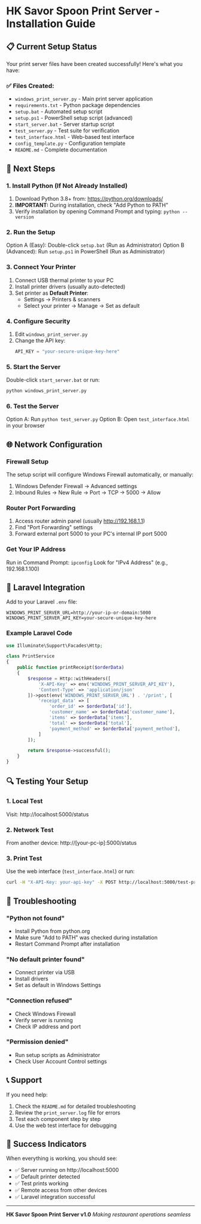 # HK Savor Spoon Print Server - Installation Guide

## 📋 Current Setup Status

Your print server files have been created successfully! Here's what you have:

### ✅ Files Created:
- `windows_print_server.py` - Main print server application
- `requirements.txt` - Python package dependencies  
- `setup.bat` - Automated setup script
- `setup.ps1` - PowerShell setup script (advanced)
- `start_server.bat` - Server startup script
- `test_server.py` - Test suite for verification
- `test_interface.html` - Web-based test interface
- `config_template.py` - Configuration template
- `README.md` - Complete documentation

## 🚀 Next Steps

### 1. Install Python (If Not Already Installed)
1. Download Python 3.8+ from: https://python.org/downloads/
2. **IMPORTANT:** During installation, check "Add Python to PATH"
3. Verify installation by opening Command Prompt and typing: `python --version`

### 2. Run the Setup
Option A (Easy): Double-click `setup.bat` (Run as Administrator)
Option B (Advanced): Run `setup.ps1` in PowerShell (Run as Administrator)

### 3. Connect Your Printer
1. Connect USB thermal printer to your PC
2. Install printer drivers (usually auto-detected)
3. Set printer as **Default Printer**:
   - Settings → Printers & scanners
   - Select your printer → Manage → Set as default

### 4. Configure Security
1. Edit `windows_print_server.py`
2. Change the API key: 
   ```python
   API_KEY = "your-secure-unique-key-here"
   ```

### 5. Start the Server
Double-click `start_server.bat` or run:
```cmd
python windows_print_server.py
```

### 6. Test the Server
Option A: Run `python test_server.py`
Option B: Open `test_interface.html` in your browser

## 🌐 Network Configuration

### Firewall Setup
The setup script will configure Windows Firewall automatically, or manually:
1. Windows Defender Firewall → Advanced settings
2. Inbound Rules → New Rule → Port → TCP → 5000 → Allow

### Router Port Forwarding
1. Access router admin panel (usually http://192.168.1.1)
2. Find "Port Forwarding" settings
3. Forward external port 5000 to your PC's internal IP port 5000

### Get Your IP Address
Run in Command Prompt: `ipconfig`
Look for "IPv4 Address" (e.g., 192.168.1.100)

## 🔧 Laravel Integration

Add to your Laravel `.env` file:
```env
WINDOWS_PRINT_SERVER_URL=http://your-ip-or-domain:5000
WINDOWS_PRINT_SERVER_API_KEY=your-secure-unique-key-here
```

### Example Laravel Code
```php
use Illuminate\Support\Facades\Http;

class PrintService 
{
    public function printReceipt($orderData) 
    {
        $response = Http::withHeaders([
            'X-API-Key' => env('WINDOWS_PRINT_SERVER_API_KEY'),
            'Content-Type' => 'application/json'
        ])->post(env('WINDOWS_PRINT_SERVER_URL') . '/print', [
            'receipt_data' => [
                'order_id' => $orderData['id'],
                'customer_name' => $orderData['customer_name'],
                'items' => $orderData['items'],
                'total' => $orderData['total'],
                'payment_method' => $orderData['payment_method'],
            ]
        ]);

        return $response->successful();
    }
}
```

## 🔍 Testing Your Setup

### 1. Local Test
Visit: http://localhost:5000/status

### 2. Network Test  
From another device: http://[your-pc-ip]:5000/status

### 3. Print Test
Use the web interface (`test_interface.html`) or run:
```bash
curl -H "X-API-Key: your-api-key" -X POST http://localhost:5000/test-print
```

## 🚨 Troubleshooting

### "Python not found"
- Install Python from python.org
- Make sure "Add to PATH" was checked during installation
- Restart Command Prompt after installation

### "No default printer found"
- Connect printer via USB
- Install drivers
- Set as default in Windows Settings

### "Connection refused"
- Check Windows Firewall
- Verify server is running
- Check IP address and port

### "Permission denied"
- Run setup scripts as Administrator
- Check User Account Control settings

## 📞 Support

If you need help:
1. Check the `README.md` for detailed troubleshooting
2. Review the `print_server.log` file for errors
3. Test each component step by step
4. Use the web test interface for debugging

## 🎉 Success Indicators

When everything is working, you should see:
- ✅ Server running on http://localhost:5000
- ✅ Default printer detected
- ✅ Test prints working
- ✅ Remote access from other devices
- ✅ Laravel integration successful

---

**HK Savor Spoon Print Server v1.0**
*Making restaurant operations seamless*
